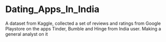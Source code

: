 # Dating_Apps_In_India
A dataset from Kaggle, collected a set of reviews and ratings from Google Playstore on the apps Tinder, Bumble and Hinge from India user. Making a general analyst on it
